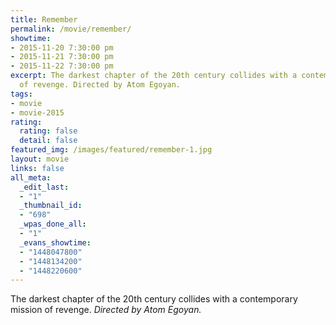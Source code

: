 ```yaml
---
title: Remember
permalink: /movie/remember/
showtime:
- 2015-11-20 7:30:00 pm
- 2015-11-21 7:30:00 pm
- 2015-11-22 7:30:00 pm
excerpt: The darkest chapter of the 20th century collides with a contemporary mission
  of revenge. Directed by Atom Egoyan.
tags:
- movie
- movie-2015
rating:
  rating: false
  detail: false
featured_img: /images/featured/remember-1.jpg
layout: movie
links: false
all_meta:
  _edit_last:
  - "1"
  _thumbnail_id:
  - "698"
  _wpas_done_all:
  - "1"
  _evans_showtime:
  - "1448047800"
  - "1448134200"
  - "1448220600"
---
```


The darkest chapter of the 20th century collides with a contemporary mission of revenge. *Directed by Atom Egoyan.*